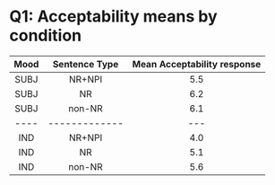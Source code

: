 # Q1: Acceptability means by condition

| Mood | Sentence Type | Mean Acceptability response |
| :--: | :-----------: | :-------------------------: |
| SUBJ |    NR+NPI     | 5.5 |
| SUBJ |    NR         | 6.2 |
| SUBJ |    non-NR     | 6.1 |
| ---- | ------------- | --- |
| IND  |    NR+NPI     | 4.0 |
| IND  |    NR         | 5.1 |
| IND  |    non-NR     | 5.6 |
